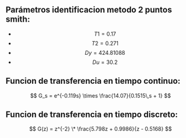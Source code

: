 ## Parámetros identificacion metodo 2 puntos smith:

- $$T1 = 0.17$$
- $$T2 = 0.271$$
- $$Dy= 424.81088$$  
- $$Du = 30.2$$

## Funcion de transferencia en tiempo continuo:
$$
G_s = e^{-0.119s} \times \frac{14.07}{0.1515\,s + 1}
$$

## Funcion de transferencia en tiempo discreto:

$$
G(z) = z^{-2} \* \frac{5.798z + 0.9986}{z - 0.5168}
$$
